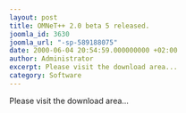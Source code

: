 ```yaml
---
layout: post
title: OMNeT++ 2.0 beta 5 released.
joomla_id: 3630
joomla_url: "-sp-589188075"
date: 2000-06-04 20:54:59.000000000 +02:00
author: Administrator
excerpt: Please visit the download area...
category: Software
---
```

Please visit the download area...
